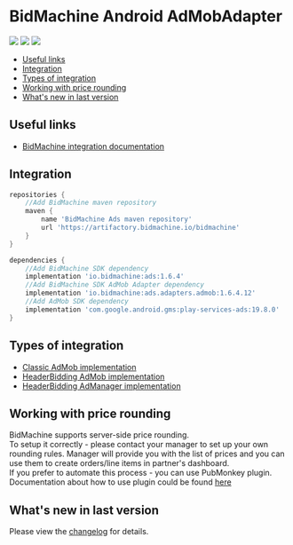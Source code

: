 # BidMachine Android AdMobAdapter

[<img src="https://img.shields.io/badge/SDK%20Version-1.6.4-brightgreen">](https://github.com/bidmachine/BidMachine-Android-SDK)
[<img src="https://img.shields.io/badge/Adapter%20Version-1.6.4.12-green">](https://artifactory.bidmachine.io/bidmachine/io/bidmachine/ads.adapters.admob/1.6.4.12/)
[<img src="https://img.shields.io/badge/AdMob%20Version-19.8.0-blue">](https://developers.google.com/admob/android/quick-start)

* [Useful links](#useful-links)
* [Integration](#integration)
* [Types of integration](#types-of-integration)
* [Working with price rounding](#working-with-price-rounding)
* [What's new in last version](#whats-new-in-last-version)

## Useful links
* [BidMachine integration documentation](https://wiki.appodeal.com/display/BID/BidMachine+Android+SDK+Documentation)

## Integration
```gradle
repositories {
    //Add BidMachine maven repository
    maven {
        name 'BidMachine Ads maven repository'
        url 'https://artifactory.bidmachine.io/bidmachine'
    }
}

dependencies {
    //Add BidMachine SDK dependency
    implementation 'io.bidmachine:ads:1.6.4'
    //Add BidMachine SDK AdMob Adapter dependency
    implementation 'io.bidmachine:ads.adapters.admob:1.6.4.12'
    //Add AdMob SDK dependency
    implementation 'com.google.android.gms:play-services-ads:19.8.0'
}
```

## Types of integration
* [Classic AdMob implementation](example_admob)
* [HeaderBidding AdMob implementation](example_admob_fetch)
* [HeaderBidding AdManager implementation](example_ad_manager)

## Working with price rounding
BidMachine supports server-side price rounding.<br>
To setup it correctly - please contact your manager to set up your own rounding rules. Manager will provide you with the list of prices and you can use them to create orders/line items in partner's dashboard.<br>
If you prefer to automate this process - you can use PubMonkey plugin.<br>
Documentation about how to use plugin could be found [here](https://doc.bidmachine.io/eng/ssp-publisher-integration-documentation/bidmachine-custom-adapters/how-to-use-plugin-for-integration-via-mopub-google/creating-line-items-in-google-ad-manager-dashboard)

## What's new in last version
Please view the [changelog](CHANGELOG.md) for details.